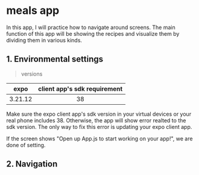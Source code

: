# meals app

In this app, I will practice how to navigate around screens.
The main function of this app will be showing the recipes and visualize them by dividing them in various kinds.

## 1. Environmental settings

> versions

|  expo   | client app's sdk requirement |
| :-----: | :--------------------------: |
| 3.21.12 |              38              |

Make sure the expo client app's sdk version in your virtual devices or your real phone includes 38.
Otherwise, the app will show error realted to the sdk version. The only way to fix this error is updating your expo client app.

If the screen shows "Open up App.js to start working on your app!", we are done of setting.

## 2. Navigation
